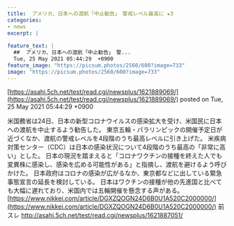 ```yaml
---
title:  アメリカ、日本への渡航「中止勧告」　警戒レベル最高に ★3  
categories:
- news
excerpt: |
  
feature_text: |
  ##  アメリカ、日本への渡航「中止勧告」　警...
  Tue, 25 May 2021 05:44:29  +0900
feature_image: "https://picsum.photos/2560/600?image=733"
image: "https://picsum.photos/2560/600?image=733"
---
```


[https://asahi.5ch.net/test/read.cgi/newsplus/1621889069/](https://asahi.5ch.net/test/read.cgi/newsplus/1621889069/)
posted on Tue, 25 May 2021 05:44:29  +0900

<!--more-->

米国務省は24日、日本の新型コロナウイルスの感染拡大を受け、米国民に日本への渡航を中止するよう勧告した。 東京五輪・パラリンピックの開催予定日が近づくなか、渡航の警戒レベルを4段階のうち最高レベルに引き上げた。 米疾病対策センター（CDC）は日本の感染状況について4段階のうち最高の「非常に高い」とした。 日本の現況を踏まえると「コロナワクチンの接種を終えた人でも変異株に感染し、感染を広める可能性がある」と指摘し、渡航を避けるよう呼びかけた。 日本政府はコロナの感染が広がるなか、東京都などに出している緊急事態宣言の延長を検討している。 日本はワクチンの接種が他の先進国と比べても大幅に遅れており、米国内では五輪開催を懸念する声がある。 [https://www.nikkei.com/article/DGXZQOGN24D6B0U1A520C2000000/](https://www.nikkei.com/article/DGXZQOGN24D6B0U1A520C2000000/) 前スレ http://asahi.5ch.net/test/read.cgi/newsplus/1621887051/
